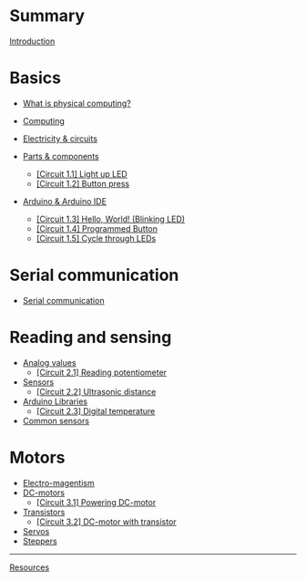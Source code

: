 # Summary

[Introduction](./README.md)

# Basics

- [What is physical computing?](basics/what-is-ps.md)

- [Computing](basics/computing.md)

- [Electricity & circuits](basics/electricity-circuits.md)

- [Parts & components](basics/parts-components.md)

    - [[Circuit 1.1] Light up LED](basics/circuit1.md)
    - [[Circuit 1.2] Button press](basics/circuit2.md)

- [Arduino & Arduino IDE](basics/arduino-ide.md)

    - [[Circuit 1.3] Hello, World! (Blinking LED)](basics/circuit-3.md)
    - [[Circuit 1.4] Programmed Button](basics/circuit-4.md)
    - [[Circuit 1.5] Cycle through LEDs](basics/circuit-5.md)

# Serial communication
- [Serial communication](serial.md)


# Reading and sensing

- [Analog values](sensors/analog.md)
  - [[Circuit 2.1] Reading potentiometer](sensors/circuit-1.md)
- [Sensors](sensors/sensors.md)
  - [[Circuit 2.2] Ultrasonic distance](sensors/circuit-2.md)
- [Arduino Libraries](sensors/libs.md)
  - [[Circuit 2.3] Digital temperature](sensors/circuit-3.md)
- [Common sensors](sensors/list.md)

# Motors

- [Electro-magentism](motors/electromagnetism.md)
- [DC-motors](motors/motors.md)
  - [[Circuit 3.1] Powering DC-motor](motors/circuit-1.md)
- [Transistors](motors/transistors.md)
  - [[Circuit 3.2] DC-motor with transistor](motors/circuit-2.md)
- [Servos](motors/servo.md)
- [Steppers](motors/stepper.md)

-----------

[Resources](./resources.md)
